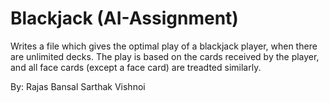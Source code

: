 # Blackjack (AI-Assignment)

Writes a file which gives the optimal play of a blackjack player, when there are unlimited decks. The play is based on the cards received by the player, and all face cards (except a face card) are treadted similarly.

By:
Rajas Bansal
Sarthak Vishnoi
